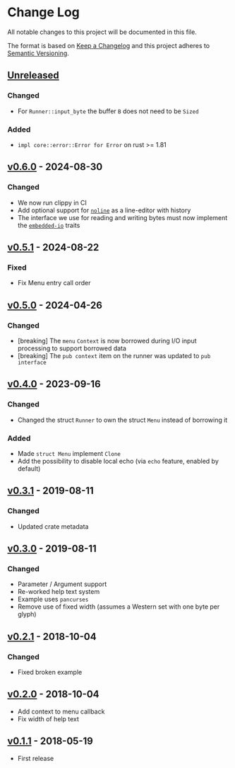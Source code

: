 # Change Log

All notable changes to this project will be documented in this file.

The format is based on [Keep a Changelog](http://keepachangelog.com/)
and this project adheres to [Semantic Versioning](http://semver.org/).

## [Unreleased](https://github.com/rust-embedded-community/menu/compare/v0.6.0...master)

### Changed

* For `Runner::input_byte` the buffer `B` does not need to be `Sized`

### Added

* `impl core::error::Error for Error` on rust >= 1.81

## [v0.6.0] - 2024-08-30

### Changed

* We now run clippy in CI
* Add optional support for [`noline`](https://crates.io/crates/noline) as a line-editor with history 
* The interface we use for reading and writing bytes must now implement the [`embedded-io`](https://crates.io/crates/embedded-io) traits

## [v0.5.1] - 2024-08-22

### Fixed

* Fix Menu entry call order

## [v0.5.0] - 2024-04-26

### Changed

* [breaking] The `menu` `Context` is now borrowed during I/O input processing to support borrowed data
* [breaking] The `pub context` item on the runner was updated to `pub interface`

## [v0.4.0] - 2023-09-16

### Changed

* Changed the struct `Runner` to own the struct `Menu` instead of borrowing it

### Added

* Made `struct Menu` implement `Clone`
* Add the possibility to disable local echo (via `echo` feature, enabled by default)

## [v0.3.1] - 2019-08-11

### Changed

* Updated crate metadata

## [v0.3.0] - 2019-08-11

### Changed

* Parameter / Argument support
* Re-worked help text system
* Example uses `pancurses`
* Remove use of fixed width (assumes a Western set with one byte per glyph)

## [v0.2.1] - 2018-10-04

### Changed

* Fixed broken example

## [v0.2.0] - 2018-10-04

* Add context to menu callback
* Fix width of help text

## [v0.1.1] - 2018-05-19

* First release

[v0.6.0]: https://github.com/rust-embedded-community/menu/releases/tag/v0.6.0
[v0.5.1]: https://github.com/rust-embedded-community/menu/releases/tag/v0.5.1
[v0.5.0]: https://github.com/rust-embedded-community/menu/releases/tag/v0.5.0
[v0.4.0]: https://github.com/rust-embedded-community/menu/releases/tag/v0.4.0
[v0.3.2]: https://github.com/rust-embedded-community/menu/releases/tag/v0.3.2
[v0.3.1]: https://github.com/rust-embedded-community/menu/releases/tag/v0.3.1
[v0.3.0]: https://github.com/rust-embedded-community/menu/releases/tag/v0.3.0
[v0.2.1]: https://github.com/rust-embedded-community/menu/releases/tag/v0.2.1
[v0.2.0]: https://github.com/rust-embedded-community/menu/releases/tag/v0.2.0
[v0.1.1]: https://github.com/rust-embedded-community/menu/releases/tag/v0.1.1
